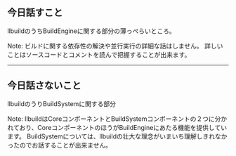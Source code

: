 ## 今日話すこと

llbuildのうちBuildEngineに関する部分の薄っぺらいところ。

Note:
ビルドに関する依存性の解決や並行実行の詳細な話はしません。
詳しいことはソースコードとコメントを読んで把握することが出来ます。

---

## 今日話さないこと

llbuildのうりBuildSystemに関する部分

Note:
llbuildはCoreコンポーネントとBuildSystemコンポーネントの２つに分かれており、CoreコンポーネントのほうがBuildEngineにあたる機能を提供しています。
BuildSystemについては、llbuildの壮大な理念がいまいち理解しきれなかったのでお話することが出来ません。

